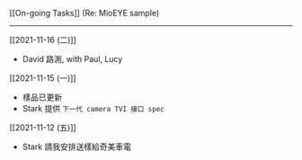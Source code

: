 [[On-going Tasks]]
(Re: MioEYE sample)

---


[[2021-11-16 (二)]]
- David 路測, with Paul, Lucy

[[2021-11-15 (一)]] 
- 樣品已更新
- Stark 提供 `下一代 camera TVI 接口 spec`

[[2021-11-12 (五)]] 
- Stark 請我安排送樣給奇美車電
